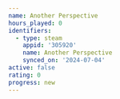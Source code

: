 ```yaml
---
name: Another Perspective
hours_played: 0
identifiers:
  - type: steam
    appid: '305920'
    name: Another Perspective
    synced_on: '2024-07-04'
active: false
rating: 0
progress: new
---
```


